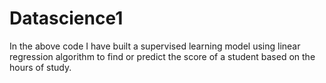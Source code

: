 # Datascience1
In the above code I have built a supervised learning model using linear regression algorithm
to find or predict the score of a student based on the hours of study.
